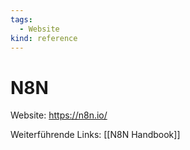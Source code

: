 ```yaml
---
tags:
  - Website
kind: reference
---
```

# N8N

Website: <https://n8n.io/>

Weiterführende Links: [[N8N Handbook]]